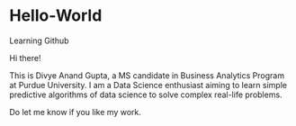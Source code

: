 # Hello-World
Learning Github

Hi there!

This is Divye Anand Gupta, a MS candidate in Business Analytics Program at Purdue University. I am a Data Science enthusiast aiming to learn simple predictive algorithms of data science to solve complex real-life problems. 

Do let me know if you like my work.
